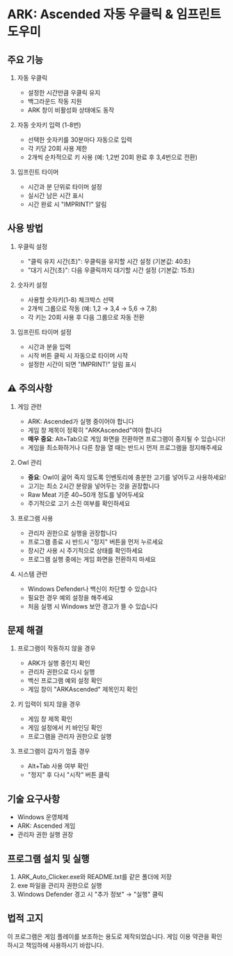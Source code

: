 # ARK: Ascended 자동 우클릭 & 임프린트 도우미

## 주요 기능
1. 자동 우클릭
   - 설정한 시간만큼 우클릭 유지
   - 백그라운드 작동 지원
   - ARK 창이 비활성화 상태에도 동작

2. 자동 숫자키 입력 (1-8번)
   - 선택한 숫자키를 30분마다 자동으로 입력
   - 각 키당 20회 사용 제한
   - 2개씩 순차적으로 키 사용 (예: 1,2번 20회 완료 후 3,4번으로 전환)

3. 임프린트 타이머
   - 시간과 분 단위로 타이머 설정
   - 실시간 남은 시간 표시
   - 시간 완료 시 "IMPRINT!" 알림

## 사용 방법
1. 우클릭 설정
   - "클릭 유지 시간(초)": 우클릭을 유지할 시간 설정 (기본값: 40초)
   - "대기 시간(초)": 다음 우클릭까지 대기할 시간 설정 (기본값: 15초)

2. 숫자키 설정
   - 사용할 숫자키(1-8) 체크박스 선택
   - 2개씩 그룹으로 작동 (예: 1,2 → 3,4 → 5,6 → 7,8)
   - 각 키는 20회 사용 후 다음 그룹으로 자동 전환

3. 임프린트 타이머 설정
   - 시간과 분을 입력
   - 시작 버튼 클릭 시 자동으로 타이머 시작
   - 설정한 시간이 되면 "IMPRINT!" 알림 표시

## ⚠️ 주의사항
1. 게임 관련
   - ARK: Ascended가 실행 중이어야 합니다
   - 게임 창 제목이 정확히 "ARKAscended"여야 합니다
   - **매우 중요**: Alt+Tab으로 게임 화면을 전환하면 프로그램이 중지될 수 있습니다!
   - 게임을 최소화하거나 다른 창을 열 때는 반드시 먼저 프로그램을 정지해주세요

2. Owl 관리
   - **중요**: Owl이 굶어 죽지 않도록 인벤토리에 충분한 고기를 넣어두고 사용하세요!
   - 고기는 최소 2시간 분량을 넣어두는 것을 권장합니다
   - Raw Meat 기준 40~50개 정도를 넣어두세요
   - 주기적으로 고기 소진 여부를 확인하세요

3. 프로그램 사용
   - 관리자 권한으로 실행을 권장합니다
   - 프로그램 종료 시 반드시 "정지" 버튼을 먼저 누르세요
   - 장시간 사용 시 주기적으로 상태를 확인하세요
   - 프로그램 실행 중에는 게임 화면을 전환하지 마세요

4. 시스템 관련
   - Windows Defender나 백신이 차단할 수 있습니다
   - 필요한 경우 예외 설정을 해주세요
   - 처음 실행 시 Windows 보안 경고가 뜰 수 있습니다

## 문제 해결
1. 프로그램이 작동하지 않을 경우
   - ARK가 실행 중인지 확인
   - 관리자 권한으로 다시 실행
   - 백신 프로그램 예외 설정 확인
   - 게임 창이 "ARKAscended" 제목인지 확인

2. 키 입력이 되지 않을 경우
   - 게임 창 제목 확인
   - 게임 설정에서 키 바인딩 확인
   - 프로그램을 관리자 권한으로 실행

3. 프로그램이 갑자기 멈출 경우
   - Alt+Tab 사용 여부 확인
   - "정지" 후 다시 "시작" 버튼 클릭

## 기술 요구사항
- Windows 운영체제
- ARK: Ascended 게임
- 관리자 권한 실행 권장

## 프로그램 설치 및 실행
1. ARK_Auto_Clicker.exe와 README.txt를 같은 폴더에 저장
2. exe 파일을 관리자 권한으로 실행
3. Windows Defender 경고 시 "추가 정보" → "실행" 클릭

## 법적 고지
이 프로그램은 게임 플레이를 보조하는 용도로 제작되었습니다. 
게임 이용 약관을 확인하시고 책임하에 사용하시기 바랍니다.
